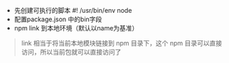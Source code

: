 - 先创建可执行的脚本 #! /usr/bin/env node
- 配置package.json 中的bin字段
- npm link 到本地环境（默认以name为基准）

> link 相当于将当前本地模块链接到 npm 目录下，这个 npm 目录可以直接访问，所以当前包就可以直接访问了